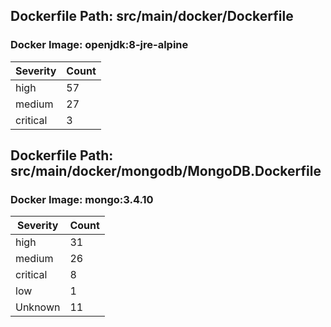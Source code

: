 ## Dockerfile Path: src/main/docker/Dockerfile

### Docker Image: openjdk:8-jre-alpine
| Severity | Count |
|----------|-------|
| high | 57 |
| medium | 27 |
| critical | 3 |


## Dockerfile Path: src/main/docker/mongodb/MongoDB.Dockerfile

### Docker Image: mongo:3.4.10
| Severity | Count |
|----------|-------|
| high | 31 |
| medium | 26 |
| critical | 8 |
| low | 1 |
| Unknown | 11 |